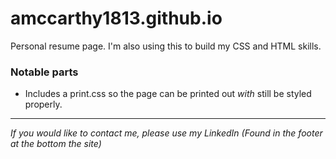 # amccarthy1813.github.io

Personal resume page. I'm also using this to build my CSS and HTML skills.

### Notable parts
- Includes a print.css so the page can be printed out *with* still be styled properly.

---

*If you would like to contact me, please use my LinkedIn (Found in the footer at the bottom the site)*
